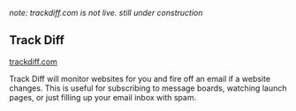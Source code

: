 _note: trackdiff.com is not live. still under construction_

Track Diff
----------
[trackdiff.com](http://trackdiff.com)

Track Diff will monitor websites for you and fire off an email if a website
changes. This is useful for subscribing to message boards, watching launch pages,
or just filling up your email inbox with spam.
